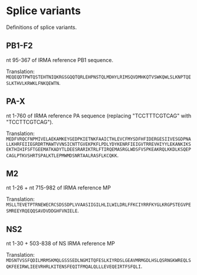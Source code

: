 # Splice variants

Definitions of splice variants.

## PB1-F2

nt 95-367 of IRMA reference PB1 sequence.

Translation: `MEQEQDTPWTQSTEHTNIQKRGSGQQTQRLEHPNSTQLMDHYLRIMSQVDMHKQTVSWKQWLSLKNPTQESLKTHVLKRWKLFNKQEWTN`.

## PA-X

nt 1-760 of IRMA reference PA sequence (replacing "TCCTTTCGTCAG" with "TCCTTCGTCAG").

Translation:
`MEDFVRQCFNPMIVELAEKAMKEYGEDPKIETNKFAAICTHLEVCFMYSDFHFIDERGESIIVESGDPNALLKHRFEIIEGRDRTMAWTVVNSICNTTGVEKPKFLPDLYDYKENRFIEIGVTRREVHIYYLEKANKIKSEKTHIHIFSFTGEEMATKADYTLDEESRARIKTRLFTIRQEMASRGLWDSFVSPKEAKRQLKKDLKSQEPCAGLPTKVSHRTSPALKTLEPMWMDSNRTAALRASFLKCQKK`.
 
## M2

nt 1-26 + nt 715-982 of IRMA reference MP

Translation: `MSLLTEVETPTRNEWECRCSDSSDPLVVAASIIGILHLILWILDRLFFKCIYRRFKYGLKRGPSTEGVPESMREEYRQEQQSAVDVDDGHFVNIELE`.


## NS2

nt 1-30 + 503-838 of NS IRMA reference MP

Translation: `MDSNTVSSFQDILMRMSKMQLGSSSEDLNGMITQFESLKIYRDSLGEAVMRMGDLHSLQSRNGKWREQLSQKFEEIRWLIEEVRHRLKITENSFEQITFMQALQLLLEVEQEIRTFSFQLI`.